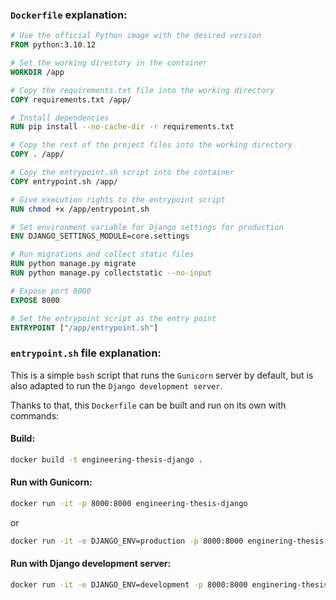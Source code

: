 ### `Dockerfile` explanation:
```Dockerfile
# Use the official Python image with the desired version
FROM python:3.10.12

# Set the working directory in the container
WORKDIR /app

# Copy the requirements.txt file into the working directory
COPY requirements.txt /app/

# Install dependencies
RUN pip install --no-cache-dir -r requirements.txt

# Copy the rest of the project files into the working directory
COPY . /app/

# Copy the entrypoint.sh script into the container
COPY entrypoint.sh /app/

# Give execution rights to the entrypoint script
RUN chmod +x /app/entrypoint.sh

# Set environment variable for Django settings for production
ENV DJANGO_SETTINGS_MODULE=core.settings

# Run migrations and collect static files
RUN python manage.py migrate
RUN python manage.py collectstatic --no-input

# Expose port 8000
EXPOSE 8000

# Set the entrypoint script as the entry point
ENTRYPOINT ["/app/entrypoint.sh"]
```

### `entrypoint.sh` file explanation:
This is a simple `bash` script that runs the `Gunicorn` server by default, but is also adapted to run the `Django development server`.

Thanks to that, this `Dockerfile` can be built and run on its own with commands:
#### Build:
```bash
docker build -t engineering-thesis-django .
```
#### Run with Gunicorn:
```bash
docker run -it -p 8000:8000 engineering-thesis-django
```
or
```bash
docker run -it -e DJANGO_ENV=production -p 8000:8000 enginering-thesis-django
```
#### Run with Django development server:
```bash
docker run -it -e DJANGO_ENV=development -p 8000:8000 enginering-thesis-django
```